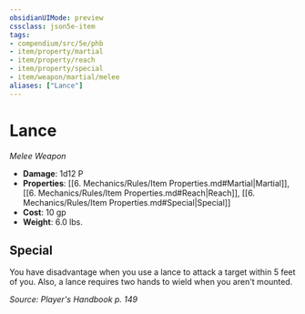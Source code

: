 ```yaml
---
obsidianUIMode: preview
cssclass: json5e-item
tags:
- compendium/src/5e/phb
- item/property/martial
- item/property/reach
- item/property/special
- item/weapon/martial/melee
aliases: ["Lance"]
---
```

# Lance
*Melee Weapon*  

- **Damage**: 1d12 P
- **Properties**: [[6. Mechanics/Rules/Item Properties.md#Martial|Martial]], [[6. Mechanics/Rules/Item Properties.md#Reach|Reach]], [[6. Mechanics/Rules/Item Properties.md#Special|Special]]
- **Cost**: 10 gp
- **Weight**: 6.0 lbs.

## Special

You have disadvantage when you use a lance to attack a target within 5 feet of you. Also, a lance requires two hands to wield when you aren't mounted.

*Source: Player's Handbook p. 149*